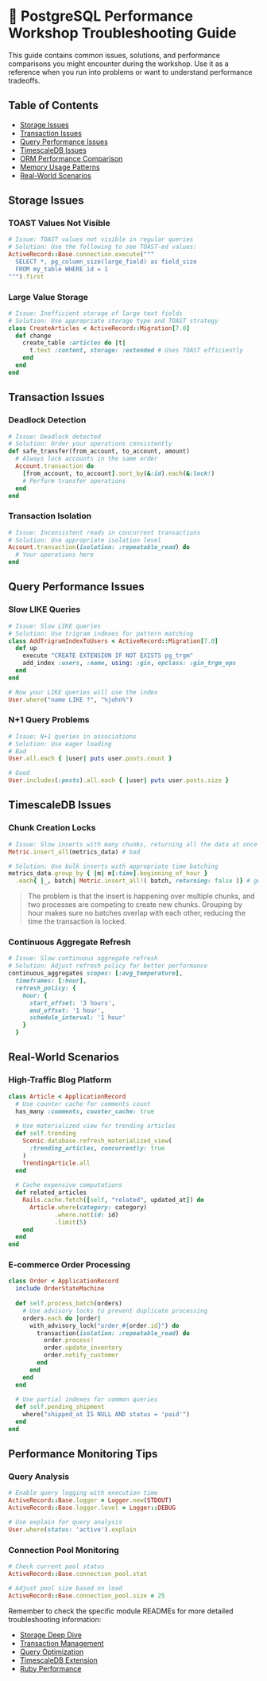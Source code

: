 # 🔧 PostgreSQL Performance Workshop Troubleshooting Guide

This guide contains common issues, solutions, and performance comparisons you might encounter during the workshop. Use it as a reference when you run into problems or want to understand performance tradeoffs.

## Table of Contents
- [Storage Issues](#storage-issues)
- [Transaction Issues](#transaction-issues)
- [Query Performance Issues](#query-performance-issues)
- [TimescaleDB Issues](#timescaledb-issues)
- [ORM Performance Comparison](#orm-performance-comparison)
- [Memory Usage Patterns](#memory-usage-patterns)
- [Real-World Scenarios](#real-world-scenarios)

## Storage Issues

### TOAST Values Not Visible
```ruby
# Issue: TOAST values not visible in regular queries
# Solution: Use the following to see TOAST-ed values:
ActiveRecord::Base.connection.execute("""
  SELECT *, pg_column_size(large_field) as field_size 
  FROM my_table WHERE id = 1
""").first
```

### Large Value Storage
```ruby
# Issue: Inefficient storage of large text fields
# Solution: Use appropriate storage type and TOAST strategy
class CreateArticles < ActiveRecord::Migration[7.0]
  def change
    create_table :articles do |t|
      t.text :content, storage: :extended # Uses TOAST efficiently
    end
  end
end
```

## Transaction Issues

### Deadlock Detection
```ruby
# Issue: Deadlock detected
# Solution: Order your operations consistently
def safe_transfer(from_account, to_account, amount)
  # Always lock accounts in the same order
  Account.transaction do
    [from_account, to_account].sort_by(&:id).each(&:lock!)
    # Perform transfer operations
  end
end
```

### Transaction Isolation
```ruby
# Issue: Inconsistent reads in concurrent transactions
# Solution: Use appropriate isolation level
Account.transaction(isolation: :repeatable_read) do
  # Your operations here
end
```

## Query Performance Issues

### Slow LIKE Queries
```ruby
# Issue: Slow LIKE queries
# Solution: Use trigram indexes for pattern matching
class AddTrigramIndexToUsers < ActiveRecord::Migration[7.0]
  def up
    execute "CREATE EXTENSION IF NOT EXISTS pg_trgm"
    add_index :users, :name, using: :gin, opclass: :gin_trgm_ops
  end
end

# Now your LIKE queries will use the index
User.where("name LIKE ?", "%john%")
```

### N+1 Query Problems
```ruby
# Issue: N+1 queries in associations
# Solution: Use eager loading
# Bad
User.all.each { |user| puts user.posts.count }

# Good
User.includes(:posts).all.each { |user| puts user.posts.size }
```

## TimescaleDB Issues

### Chunk Creation Locks
```ruby
# Issue: Slow inserts with many chunks, returning all the data at once
Metric.insert_all(metrics_data) # bad 

# Solution: Use bulk inserts with appropriate time batching
metrics_data.group_by { |m| m[:time].beginning_of_hour }
  .each{ |_, batch| Metric.insert_all!( batch, returning: false )} # good
```

> The problem is that the insert is happening over multiple chunks, and two processes are competing to create new chunks. Grouping by hour makes sure no batches overlap with each other, reducing the time the transaction is locked.

### Continuous Aggregate Refresh
```ruby
# Issue: Slow continuous aggregate refresh
# Solution: Adjust refresh policy for better performance
continuous_aggregates scopes: [:avg_temperature],
  timeframes: [:hour],
  refresh_policy: {
    hour: {
      start_offset: '3 hours',
      end_offset: '1 hour',
      schedule_interval: '1 hour'
    }
  }
```



## Real-World Scenarios

### High-Traffic Blog Platform
```ruby
class Article < ApplicationRecord
  # Use counter cache for comments count
  has_many :comments, counter_cache: true
  
  # Use materialized view for trending articles
  def self.trending
    Scenic.database.refresh_materialized_view(
      :trending_articles, concurrently: true
    )
    TrendingArticle.all
  end
  
  # Cache expensive computations
  def related_articles
    Rails.cache.fetch([self, "related", updated_at]) do
      Article.where(category: category)
             .where.not(id: id)
             .limit(5)
    end
  end
end
```

### E-commerce Order Processing
```ruby
class Order < ApplicationRecord
  include OrderStateMachine
  
  def self.process_batch(orders)
    # Use advisory locks to prevent duplicate processing
    orders.each do |order|
      with_advisory_lock("order_#{order.id}") do
        transaction(isolation: :repeatable_read) do
          order.process!
          order.update_inventory
          order.notify_customer
        end
      end
    end
  end
  
  # Use partial indexes for common queries
  def self.pending_shipment
    where("shipped_at IS NULL AND status = 'paid'")
  end
end
```

## Performance Monitoring Tips

### Query Analysis
```ruby
# Enable query logging with execution time
ActiveRecord::Base.logger = Logger.new(STDOUT)
ActiveRecord::Base.logger.level = Logger::DEBUG

# Use explain for query analysis
User.where(status: 'active').explain
```

### Connection Pool Monitoring
```ruby
# Check current pool status
ActiveRecord::Base.connection_pool.stat

# Adjust pool size based on load
ActiveRecord::Base.connection_pool.size = 25
```

Remember to check the specific module READMEs for more detailed troubleshooting information:
- [Storage Deep Dive](examples/01_storage/README.md)
- [Transaction Management](examples/02_transactions/README.md)
- [Query Optimization](examples/03_queries/README.md)
- [TimescaleDB Extension](examples/04_timescale/README.md)
- [Ruby Performance](examples/05_ruby/README.md)